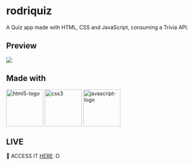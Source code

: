 <h1>rodriquiz</h1>
<p>A Quiz app made with HTML, CSS and JavaScript, consuming a Trivia API.</p>

<h2>Preview</h2>
<img src="https://github.com/arthurrodrigues-dev/rodriquiz/assets/117749096/dc94ff51-9d37-48a1-a93e-f0ce01189203"></img>

<h2>Made with</h2>
<div>
  <img src="https://cdn.jsdelivr.net/gh/devicons/devicon/icons/html5/html5-original.svg" align="center" alt="html5-logo" height="100" width="100" />
  <img src="https://cdn.jsdelivr.net/gh/devicons/devicon/icons/css3/css3-original.svg" align="center" alt="css3" height="100" width="100" />
  <img src="https://cdn.jsdelivr.net/gh/devicons/devicon/icons/javascript/javascript-original.svg" align="center" alt="javascript-logo" height="100" width="100" />
</div>

<h2>LIVE</h2>
<p> 🔗 ACCESS IT <a href="https://rodriquiz.vercel.app">HERE</a> :D</p>

